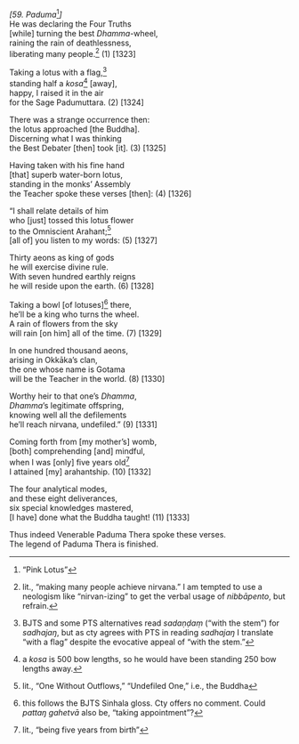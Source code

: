 *\[59. Paduma*[^1]*\]*  
He was declaring the Four Truths  
\[while\] turning the best *Dhamma*-wheel,  
raining the rain of deathlessness,  
liberating many people.[^2] (1) \[1323\]

Taking a lotus with a flag,[^3]  
standing half a *kosa*[^4] \[away\],  
happy, I raised it in the air  
for the Sage Padumuttara. (2) \[1324\]

There was a strange occurrence then:  
the lotus approached \[the Buddha\].  
Discerning what I was thinking  
the Best Debater \[then\] took \[it\]. (3) \[1325\]

Having taken with his fine hand  
\[that\] superb water-born lotus,  
standing in the monks’ Assembly  
the Teacher spoke these verses \[then\]: (4) \[1326\]

“I shall relate details of him  
who \[just\] tossed this lotus flower  
to the Omniscient Arahant;[^5]  
\[all of\] you listen to my words: (5) \[1327\]

Thirty aeons as king of gods  
he will exercise divine rule.  
With seven hundred earthly reigns  
he will reside upon the earth. (6) \[1328\]

Taking a bowl \[of lotuses\][^6] there,  
he’ll be a king who turns the wheel.  
A rain of flowers from the sky  
will rain \[on him\] all of the time. (7) \[1329\]

In one hundred thousand aeons,  
arising in Okkāka’s clan,  
the one whose name is Gotama  
will be the Teacher in the world. (8) \[1330\]

Worthy heir to that one’s *Dhamma*,  
*Dhamma*’s legitimate offspring,  
knowing well all the defilements  
he’ll reach nirvana, undefiled.” (9) \[1331\]

Coming forth from \[my mother’s\] womb,  
\[both\] comprehending \[and\] mindful,  
when I was \[only\] five years old[^7]  
I attained \[my\] arahantship. (10) \[1332\]

The four analytical modes,  
and these eight deliverances,  
six special knowledges mastered,  
\[I have\] done what the Buddha taught! (11) \[1333\]

Thus indeed Venerable Paduma Thera spoke these verses.  
The legend of Paduma Thera is finished.

[^1]: “Pink Lotus”

[^2]: lit., “making many people achieve nirvana.” I am tempted to use a
    neologism like “nirvan-izing” to get the verbal usage of
    *nibbāpento*, but refrain.

[^3]: BJTS and some PTS alternatives read *sadaṇḍaṃ* (“with the stem”)
    for *sadhajaŋ*, but as cty agrees with PTS in reading *sadhajaŋ* I
    translate “with a flag” despite the evocative appeal of “with the
    stem.”

[^4]: a *kosa* is 500 bow lengths, so he would have been standing 250
    bow lengths away.

[^5]: lit., “One Without Outflows,” “Undefiled One,” i.e., the Buddha

[^6]: this follows the BJTS Sinhala gloss. Cty offers no comment. Could
    *pattaŋ gahetvā* also be, “taking appointment”?

[^7]: lit., “being five years from birth”
